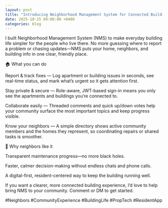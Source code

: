 ```yaml
---
layout: post
title: "Introducing Neighborhood Management System for Connected Buildings"
date: 2025-10-25 09:00:00 +0400
categories: blog
---
```


I built Neighborhood Management System (NMS) to make everyday building life simpler for the people who live there. No more guessing where to report a problem or chasing updates—NMS puts your home, neighbors, and building info in one clear, friendly place.

🏠 What you can do

Report & track fixes — Log apartment or building issues in seconds, see real-time status, and mark what’s urgent so it gets attention first.

Stay private & secure — Role-aware, JWT-based sign-in means you only see the apartments and buildings you’re connected to.

Collaborate easily — Threaded comments and quick up/down votes help your community surface the most important topics and keep progress visible.

Know your neighbors — A simple directory shows active community members and the homes they represent, so coordinating repairs or shared tasks is smoother.

💬 Why neighbors like it

Transparent maintenance progress—no more black holes.

Faster, calmer decision-making without endless chats and phone calls.

A digital-first, resident-centered way to keep the building running well.

If you want a clearer, more connected building experience, I’d love to help bring NMS to your community. Comment or DM to get started.

#Neighbors #CommunityExperience #BuildingLife #PropTech #ResidentApp
